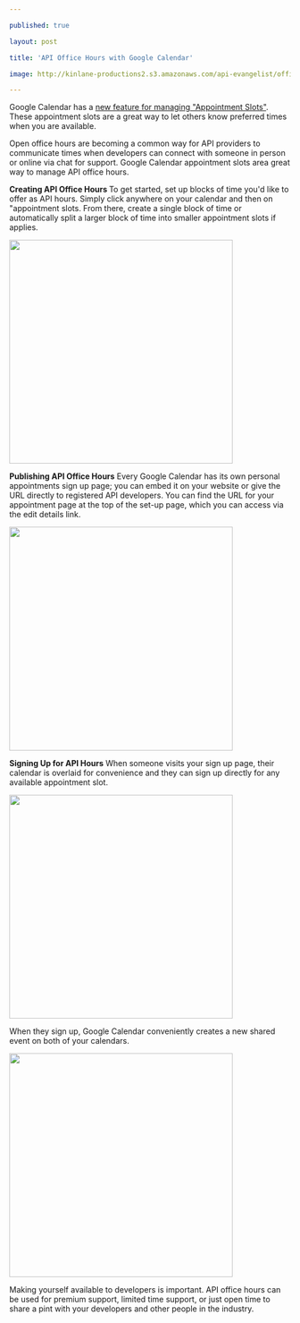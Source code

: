---
published: true
layout: post
title: 'API Office Hours with Google Calendar'
image: http://kinlane-productions2.s3.amazonaws.com/api-evangelist/office-hours/API-Office-Hours-1.png
---

Google Calendar has a <a title="new feature for managing appointment slots" href="https://www.google.com/support/calendar/bin/answer.py?answer=190998">new feature for managing "Appointment Slots"</a>. These appointment slots are a great way to let others know preferred times when you are available.<p>
Open office hours are becoming a common way for API providers to communicate times when developers can connect with someone in person or online via chat for support. Google Calendar appointment slots area great way to manage API office hours.<p>
<strong>Creating API Office Hours
</strong>To get started, set up blocks of time you'd like to offer as API hours. Simply click anywhere on your calendar and then on "appointment slots. From there, create a single block of time or automatically split a larger block of time into smaller appointment slots if applies.<p>
<img class="aligncenter" src="https://kinlane-productions2.s3.amazonaws.com/api-evangelist/office-hours/API-Office-Hours-1.png" alt="" width="400" align="center" /><p>
<strong>Publishing API Office Hours</strong>
Every Google Calendar has its own personal appointments sign up page; you can embed it on your website or give the URL directly to registered API developers. You can find the URL for your appointment page at the top of the set-up page, which you can access via the edit details link.<p>
<img class="aligncenter" src="https://kinlane-productions2.s3.amazonaws.com/api-evangelist/office-hours/API-Office-Hours-4.png" alt="" width="400" align="center" /><p>
<strong>Signing Up for API Hours</strong>
When someone visits your sign up page, their calendar is overlaid for convenience and they can sign up directly for any available appointment slot.<p>
<img class="aligncenter" src="https://kinlane-productions2.s3.amazonaws.com/api-evangelist/office-hours/API-Office-Hours-2.png" alt="" width="400" align="center" /><p>
When they sign up, Google Calendar conveniently creates a new shared event on both of your calendars.<p>
<img class="aligncenter" src="https://kinlane-productions2.s3.amazonaws.com/api-evangelist/office-hours/API-Office-Hours-3.png" alt="" width="400" align="center" /><p>
Making yourself available to developers is important.  API office hours can be used for premium support, limited time support, or just open time to share a pint with your developers and other people in the industry.


